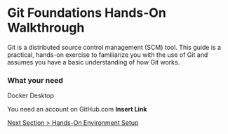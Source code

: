 # Git Foundations Hands-On Walkthrough

Git is a distributed source control management (SCM) tool.  This guide is a practical, hands-on exercise to familiarize you with the use of Git and assumes you have a basic understanding of how Git works.



### What your need

Docker Desktop

You need an account on GitHub.com **Insert Link**





[Next Section > Hands-On Environment Setup](sections/section_1.md "Hands-On Environment Setup")

